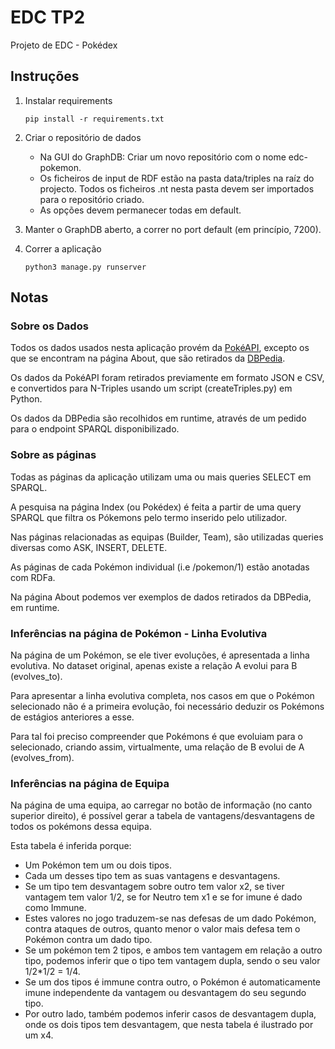 # EDC TP2
Projeto de EDC - Pokédex

## Instruções
 1. Instalar requirements 

        pip install -r requirements.txt 
        
 2. Criar o repositório de dados
    - Na GUI do GraphDB: Criar um novo repositório com o nome edc-pokemon. 
    - Os ficheiros de input de RDF estão na pasta data/triples na raíz do projecto. Todos os ficheiros .nt nesta pasta devem ser importados para o repositório criado.
    - As opções devem permanecer todas em default.
 
 3. Manter o GraphDB aberto, a correr no port default (em princípio, 7200).
 
 4. Correr a aplicação 
    
        python3 manage.py runserver

## Notas

### Sobre os Dados

Todos os dados usados nesta aplicação provém da [PokéAPI](https://pokeapi.co/),
excepto os que se encontram na página About, que são retirados da [DBPedia](https://wiki.dbpedia.org/).

Os dados da PokéAPI foram retirados previamente em formato JSON e CSV, e convertidos para N-Triples usando um script (createTriples.py) em Python.

Os dados da DBPedia são recolhidos em runtime, através de um pedido para o endpoint SPARQL disponibilizado.

### Sobre as páginas

Todas as páginas da aplicação utilizam uma ou mais queries SELECT em SPARQL.

A pesquisa na página Index (ou Pokédex) é feita a partir de uma query SPARQL que filtra os Pókemons pelo termo inserido pelo utilizador.

Nas páginas relacionadas as equipas (Builder, Team), são utilizadas queries diversas
como ASK, INSERT, DELETE.

As páginas de cada Pokémon individual (i.e /pokemon/1) estão anotadas com RDFa.

Na página About podemos ver exemplos de dados retirados da DBPedia, em runtime.

### Inferências na página de Pokémon - Linha Evolutiva
Na página de um Pokémon, se ele tiver evoluções, é apresentada a linha evolutiva.
No dataset original, apenas existe a relação A evolui para B (evolves_to).

Para apresentar a linha evolutiva completa, nos casos em que o Pokémon selecionado não é a primeira
evolução, foi necessário deduzir os Pokémons de estágios anteriores a esse.

Para tal foi preciso compreender que Pokémons é que evoluiam para o selecionado, criando
assim, virtualmente, uma relação de B evolui de A (evolves_from).


### Inferências na página de Equipa
Na página de uma equipa, ao carregar no botão de informação (no canto superior direito),
é possível gerar a tabela de vantagens/desvantagens de todos os pokémons dessa equipa.

Esta tabela é inferida porque:

- Um Pokémon tem um ou dois tipos.
- Cada um desses tipo tem as suas vantagens e desvantagens.
- Se um tipo tem desvantagem sobre outro tem valor x2, se tiver vantagem tem
valor 1/2, se for Neutro tem x1 e se for imune é dado como Immune.
- Estes valores no jogo traduzem-se nas defesas de um dado Pokémon, contra ataques de outros, quanto menor o valor mais defesa tem o Pokémon contra um dado tipo.  
- Se um pokémon tem 2 tipos, e ambos tem vantagem em relação a outro tipo,
podemos inferir que o tipo tem vantagem dupla, sendo o seu valor 1/2*1/2 = 1/4.
- Se um dos tipos é immune contra outro, o Pokémon é automaticamente imune independente
da vantagem ou desvantagem do seu segundo tipo.
- Por outro lado, também podemos inferir casos de desvantagem dupla, onde os dois tipos tem desvantagem, 
que nesta tabela é ilustrado por um x4.